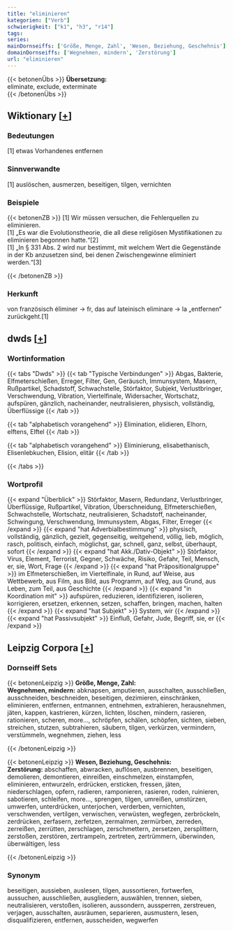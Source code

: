 ```yaml
---
title: "eliminieren"
kategorien: ["Verb"]
schwierigkeit: ["k1", "h3", "r14"]
tags:
series:
mainDornseiffs: ['Größe, Menge, Zahl', 'Wesen, Beziehung, Geschehnis']
domainDornseiffs: ['Wegnehmen, mindern', 'Zerstörung']
url: "eliminieren"
---
```


{{< betonenÜbs >}}
**Übersetzung:**  
eliminate, exclude, exterminate  
{{< /betonenÜbs >}}

## Wiktionary [[+](https://de.wiktionary.org/wiki/eliminieren)]

### Bedeutungen
[1] etwas Vorhandenes entfernen  

### Sinnverwandte
[1] auslöschen, ausmerzen, beseitigen, tilgen, vernichten  

### Beispiele
{{< betonenZB >}}
[1] Wir müssen versuchen, die Fehlerquellen zu eliminieren.  
[1] „Es war die Evolutionstheorie, die all diese religiösen Mystifikationen zu eliminieren begonnen hatte.“[2]  
[1] „In § 331 Abs. 2 wird nur bestimmt, mit welchem Wert die Gegenstände in der Kb anzusetzen sind, bei denen Zwischengewinne eliminiert werden.“[3]  

{{< /betonenZB >}}
### Herkunft
von französisch éliminer → fr, das auf lateinisch eliminare → la „entfernen“ zurückgeht.[1]  



## dwds [[+](https://www.dwds.de/wb/eliminieren)]

### Wortinformation
{{< tabs "Dwds" >}}
{{< tab "Typische Verbindungen" >}}
Abgas, Bakterie, Elfmeterschießen, Erreger, Filter, Gen, Geräusch, Immunsystem, Masern, Rußpartikel, Schadstoff, Schwachstelle, Störfaktor, Subjekt, Verlustbringer, Verschwendung, Vibration, Viertelfinale, Widersacher, Wortschatz, aufspüren, gänzlich, nacheinander, neutralisieren, physisch, vollständig, Überflüssige
{{< /tab >}}

{{< tab "alphabetisch vorangehend" >}}
Elimination, elidieren, Elhorn, elftens, Elftel
{{< /tab >}}

{{< tab "alphabetisch vorangehend" >}}
Eliminierung, elisabethanisch, Elisenlebkuchen, Elision, elitär
{{< /tab >}}

{{< /tabs >}}

### Wortprofil
{{< expand "Überblick" >}} Störfaktor, Masern, Redundanz, Verlustbringer, Überflüssige, Rußpartikel, Vibration, Überschneidung, Elfmeterschießen, Schwachstelle, Wortschatz, neutralisieren, Schadstoff, nacheinander, Schwingung, Verschwendung, Immunsystem, Abgas, Filter, Erreger {{< /expand >}}
{{< expand "hat Adverbialbestimmung" >}} physisch, vollständig, gänzlich, gezielt, gegenseitig, weitgehend, völlig, lieb, möglich, rasch, politisch, einfach, möglichst, gar, schnell, ganz, selbst, überhaupt, sofort {{< /expand >}}
{{< expand "hat Akk./Dativ-Objekt" >}} Störfaktor, Virus, Element, Terrorist, Gegner, Schwäche, Risiko, Gefahr, Teil, Mensch, er, sie, Wort, Frage {{< /expand >}}
{{< expand "hat Präpositionalgruppe" >}} im Elfmeterschießen, im Viertelfinale, in Rund, auf Weise, aus Wettbewerb, aus Film, aus Bild, aus Programm, auf Weg, aus Grund, aus Leben, zum Teil, aus Geschichte {{< /expand >}}
{{< expand "in Koordination mit" >}} aufspüren, reduzieren, identifizieren, isolieren, korrigieren, ersetzen, erkennen, setzen, schaffen, bringen, machen, halten {{< /expand >}}
{{< expand "hat Subjekt" >}} System, wir {{< /expand >}}
{{< expand "hat Passivsubjekt" >}} Einfluß, Gefahr, Jude, Begriff, sie, er {{< /expand >}}

## Leipzig Corpora [[+](https://corpora.uni-leipzig.de/en/res?word=eliminieren&corpusId=deu_newscrawl-public_2018)]

### Dornseiff Sets
{{< betonenLeipzig >}}
**Größe, Menge, Zahl:**  
**Wegnehmen, mindern:** abknapsen, amputieren, ausschalten, ausschließen, ausschneiden, beschneiden, beseitigen, dezimieren, einschränken, eliminieren, entfernen, entmannen, entnehmen, extrahieren, herausnehmen, jäten, kappen, kastrieren, kürzen, lichten, löschen, mindern, rasieren, rationieren, scheren, more..., schröpfen, schälen, schöpfen, sichten, sieben, streichen, stutzen, subtrahieren, säubern, tilgen, verkürzen, vermindern, verstümmeln, wegnehmen, ziehen, less  

{{< /betonenLeipzig >}}


{{< betonenLeipzig >}}
**Wesen, Beziehung, Geschehnis:**  
**Zerstörung:** abschaffen, abwracken, auflösen, ausbrennen, beseitigen, demolieren, demontieren, einreißen, einschmelzen, einstampfen, eliminieren, entwurzeln, erdrücken, ersticken, fressen, jäten, niederschlagen, opfern, radieren, ramponieren, rasieren, roden, ruinieren, sabotieren, schleifen, more..., sprengen, tilgen, umreißen, umstürzen, umwerfen, unterdrücken, unterjochen, verderben, vernichten, verschwenden, vertilgen, verwischen, verwüsten, wegfegen, zerbröckeln, zerdrücken, zerfasern, zerfetzen, zermalmen, zermürben, zerreden, zerreißen, zerrütten, zerschlagen, zerschmettern, zersetzen, zersplittern, zerstoßen, zerstören, zertrampeln, zertreten, zertrümmern, überwinden, überwältigen, less  

{{< /betonenLeipzig >}}

### Synonym
beseitigen, aussieben, auslesen, tilgen, aussortieren, fortwerfen, aussuchen, ausschließen, ausgliedern, auswählen, trennen, sieben, neutralisieren, verstoßen, isolieren, aussondern, aussperren, zerstreuen, verjagen, ausschalten, ausräumen, separieren, ausmustern, lesen, disqualifizieren, entfernen, ausscheiden, wegwerfen

